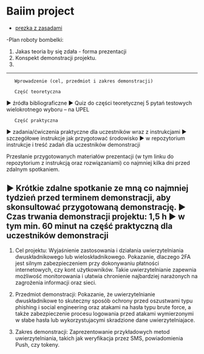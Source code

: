 # Baiim project
- [prezka z zasadami](https://upel.agh.edu.pl/pluginfile.php/119167/mod_resource/content/1/BAWiM_wyklad_inauguracyjny_2022.pdf)

-Plan roboty bombelki:
1. Jakas teoria by się zdała - forma prezentacji
2. Konspekt demonstracji projektu.
3. 

----------------------------------------------------------------------------------
       Wprowadzenie (cel, przedmiot i zakres demonstracji)

       Część teoretyczna
▶ źródła bibliograficzne
▶ Quiz do części teoretycznej 5 pytań testowych wielokrotnego wyboru – na UPEL

       Część praktyczna
▶ zadania/ćwiczenia praktyczne dla uczestników wraz z instrukcjami
▶ szczegółowe instrukcje jak przygotować środowisko
▶ w repozytorium instrukcje i treść zadań dla uczestników demonstracji

Przesłanie przygotowanych materiałów prezentacji (w tym linku do repozytorium z
instrukcją oraz rozwiązaniami) co najmniej kilka dni przed zdalnym spotkaniem.

▶ Krótkie zdalne spotkanie ze mną co najmniej tydzień przed terminem
demonstracji, aby skonsultować przygotowaną demonstrację.
▶ Czas trwania demonstracji projektu: 1,5 h
▶ w tym min. 60 minut na część praktyczną dla uczestników demonstracji
----------------------------------------------------------------------------------

1. Cel projektu: 
Wyjaśnienie zastosowania i działania uwierzytelniania dwuskładnikowego lub wieloskładnikowego. Pokazanie,
dlaczego 2FA jest silnym zabezpieczeniem przy dokonywaniu płatności internetowych, czy kont użytkowników.
Takie uwierzytelnianie zapewnia możliwość monitorowania i ułatwia chronienie najbardziej narażonych
na zagrożenia informacji oraz sieci.

2. Przedmiot demonstracji: 
Pokazanie, że uwierzytelnianie dwuskładnikowe to skuteczny sposób ochrony przed oszustwami typu
phishing i social engineering oraz atakami na hasła typu brute force, a także zabezpieczenie procesu logowania przed atakami wymierzonymi w słabe hasła lub wykorzystujacymi skradzione dane uwierzytelniajace.

3. Zakres demonstracji:
Zaprezentowanie przykładowych metod uwierzytelniania, takich jak weryfikacja przez SMS, powiadomienia
Push, czy tokeny.
